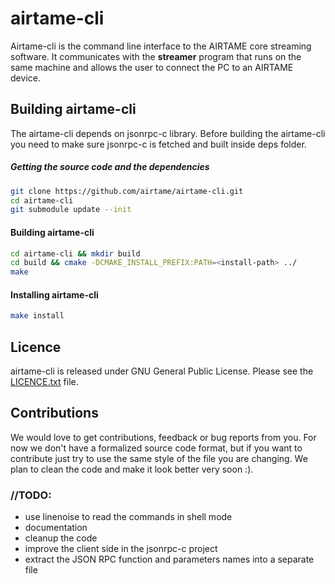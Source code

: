 # airtame-cli

Airtame-cli is the command line interface to the AIRTAME core streaming software. It communicates with the **streamer** program that runs on the same machine and allows the user to connect the PC to an AIRTAME device.

## Building airtame-cli
The airtame-cli depends on jsonrpc-c library. Before building the airtame-cli you need to make sure jsonrpc-c is fetched and built inside deps folder.
##### Getting the source code and the dependencies
```sh
git clone https://github.com/airtame/airtame-cli.git
cd airtame-cli
git submodule update --init
```
#### Building airtame-cli
```sh
cd airtame-cli && mkdir build
cd build && cmake -DCMAKE_INSTALL_PREFIX:PATH=<install-path> ../
make
```
#### Installing airtame-cli
```sh
make install
```

## Licence
airtame-cli is released under GNU General Public License. Please see the [LICENCE.txt](LICENCE.txt) file.

## Contributions
We would love to get contributions, feedback or bug reports from you. For now we don't have a formalized source code format, but if you want to contribute just try to use the same style of the file you are changing. We plan to clean the code and make it look better very soon :).

### //TODO:
- use linenoise to read the commands in shell mode
- documentation
- cleanup the code
- improve the client side in the jsonrpc-c project
- extract the JSON RPC function and parameters names into a separate file

